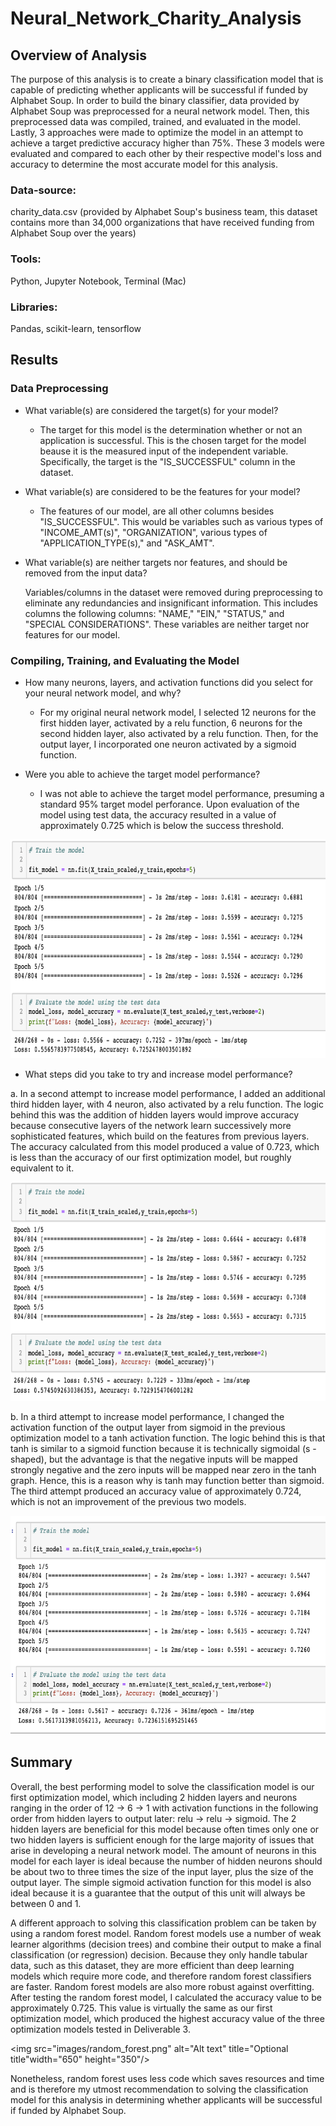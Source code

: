 # Neural_Network_Charity_Analysis

## Overview of Analysis

The purpose of this analysis is to create a binary classification model that is capable of predicting whether applicants will be successful if funded by Alphabet Soup. In order to build the binary classifier, data provided by Alphabet Soup was preprocessed for a neural network model. Then, this preprocessed data was compiled, trained, and evaluated in the model. Lastly, 3 approaches were made to optimize the model in an attempt to achieve a target predictive accuracy higher than 75%. These 3 models were evaluated and compared to each other by their respective model's loss and accuracy to determine the most accurate model for this analysis.

### Data-source:

charity_data.csv (provided by Alphabet Soup's business team, this dataset contains more than 34,000 organizations that have received funding from Alphabet Soup over the years)

### Tools:

Python, Jupyter Notebook, Terminal (Mac)

### Libraries: 

Pandas, scikit-learn, tensorflow


## Results

### Data Preprocessing

* What variable(s) are considered the target(s) for your model?
   
   * The target for this model is the determination whether or not an application is successful. This is the chosen target for the model beause it is the      measured input of the independent variable. Specifically, the target is the "IS_SUCCESSFUL" column in the dataset.

* What variable(s) are considered to be the features for your model?

    * The features of our model, are all other columns besides "IS_SUCCESSFUL". This would be variables such as various types of "INCOME_AMT(s)",               "ORGANIZATION", various types of "APPLICATION_TYPE(s)," and "ASK_AMT".

* What variable(s) are neither targets nor features, and should be removed from the input data?

    Variables/columns in the dataset were removed during preprocessing to eliminate any redundancies and insignificant information. This includes columns     the following columns: "NAME," "EIN," "STATUS," and "SPECIAL CONSIDERATIONS". These variables are neither target nor features for our model.

### Compiling, Training, and Evaluating the Model

* How many neurons, layers, and activation functions did you select for your neural network model, and why?

    * For my original neural network model, I selected 12 neurons for the first hidden layer, activated by a relu function, 6 neurons for the second hidden     layer, also activated by a relu function. Then, for the output layer, I incorporated one neuron activated by a sigmoid function.
 
* Were you able to achieve the target model performance?

    * I was not able to achieve the target model performance, presuming a standard 95% target model perforance. Upon evaluation of the model using test         data, the accuracy resulted in a value of approximately 0.725 which is below the success threshold.

<img src="images/model_1.png" alt="Alt text" title="Optional title" width="650" height="350"/>

* What steps did you take to try and increase model performance?

a. In a second attempt to increase model performance, I added an additional third hidden layer, with 4 neuron, also activated by a relu function. The logic behind this was the addition of hidden layers would improve accuracy because consecutive layers of the network learn successively more sophisticated features, which build on the features from previous layers. The accuracy calculated from this model produced a value of 0.723, which is less than the accuracy of our first optimization model, but roughly equivalent to it.

<img src="images/model_2.png" alt="Alt text" title="Optional title" width="650" height="350"/>

b. In a third attempt to increase model performance, I changed the activation function of the output layer from sigmoid in the previous optimization        model to a tanh activation function. The logic behind this is that tanh is similar to a sigmoid function because it is technically sigmoidal (s -          shaped), but the advantage is that the negative inputs will be mapped strongly negative and the zero inputs will be mapped near zero in the tanh            graph. Hence, this is a reason why is tanh may function better than sigmoid. The third attempt produced an accuracy value of approximately 0.724,          which is not an improvement of the previous two models.

<img src="images/model_3.png" alt="Alt text" title="Optional title" width="650" height="350"/>


## Summary

Overall, the best performing model to solve the classification model is our first optimization model, which including 2 hidden layers and neurons ranging in the order of 12 -> 6 -> 1 with activation functions in the following order from hidden layers to output later: relu -> relu -> sigmoid. The 2 hidden layers are beneficial for this model because often times only one or two hidden layers is sufficient enough for the large majority of issues that arise in developing a neural network model. The amount of neurons in this model for each layer is ideal because the number of hidden neurons should be about two to three times the size of the input layer, plus the size of the output layer. The simple sigmoid activation function for this model is also ideal because it is a guarantee that the output of this unit will always be between 0 and 1.

A different approach to solving this classification problem can be taken by using a random forest model. Random forest models use a number of weak learner algorithms (decision trees) and combine their output to make a final classification (or regression) decision. Because they only handle tabular data, such as this dataset, they are more efficient than deep learning models which require more code, and therefore random forest classifiers are faster. Random forest models are also more robust against overfitting. After testing the random forest model, I calculated the accuracy value to be approximately 0.725. This value is virtually the same as our first optimization model, which produced the highest accuracy value of the three optimization models tested in Deliverable 3.

<img src="images/random_forest.png" alt="Alt text" title="Optional title"width="650" height="350"/>


Nonetheless, random forest uses less code which saves resources and time and is therefore my utmost recommendation to solving the classification model for this analysis in determining whether applicants will be successful if funded by Alphabet Soup.


